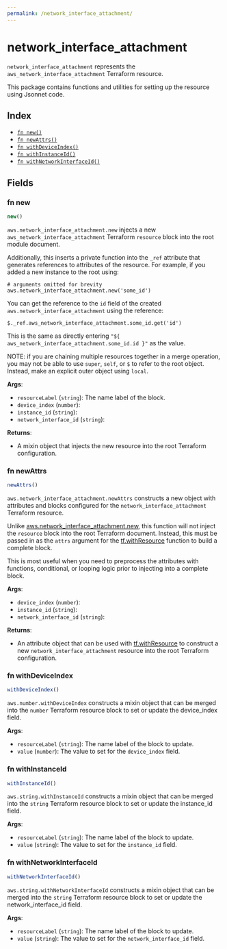 ```yaml
---
permalink: /network_interface_attachment/
---
```


# network_interface_attachment

`network_interface_attachment` represents the `aws_network_interface_attachment` Terraform resource.



This package contains functions and utilities for setting up the resource using Jsonnet code.


## Index

* [`fn new()`](#fn-new)
* [`fn newAttrs()`](#fn-newattrs)
* [`fn withDeviceIndex()`](#fn-withdeviceindex)
* [`fn withInstanceId()`](#fn-withinstanceid)
* [`fn withNetworkInterfaceId()`](#fn-withnetworkinterfaceid)

## Fields

### fn new

```ts
new()
```


`aws.network_interface_attachment.new` injects a new `aws_network_interface_attachment` Terraform `resource`
block into the root module document.

Additionally, this inserts a private function into the `_ref` attribute that generates references to attributes of the
resource. For example, if you added a new instance to the root using:

    # arguments omitted for brevity
    aws.network_interface_attachment.new('some_id')

You can get the reference to the `id` field of the created `aws.network_interface_attachment` using the reference:

    $._ref.aws_network_interface_attachment.some_id.get('id')

This is the same as directly entering `"${ aws_network_interface_attachment.some_id.id }"` as the value.

NOTE: if you are chaining multiple resources together in a merge operation, you may not be able to use `super`, `self`,
or `$` to refer to the root object. Instead, make an explicit outer object using `local`.

**Args**:
  - `resourceLabel` (`string`): The name label of the block.
  - `device_index` (`number`): 
  - `instance_id` (`string`): 
  - `network_interface_id` (`string`): 

**Returns**:
- A mixin object that injects the new resource into the root Terraform configuration.


### fn newAttrs

```ts
newAttrs()
```


`aws.network_interface_attachment.newAttrs` constructs a new object with attributes and blocks configured for the `network_interface_attachment`
Terraform resource.

Unlike [aws.network_interface_attachment.new](#fn-new), this function will not inject the `resource`
block into the root Terraform document. Instead, this must be passed in as the `attrs` argument for the
[tf.withResource](https://github.com/tf-libsonnet/core/tree/main/docs#fn-withresource) function to build a complete block.

This is most useful when you need to preprocess the attributes with functions, conditional, or looping logic prior to
injecting into a complete block.

**Args**:
  - `device_index` (`number`): 
  - `instance_id` (`string`): 
  - `network_interface_id` (`string`): 

**Returns**:
  - An attribute object that can be used with [tf.withResource](https://github.com/tf-libsonnet/core/tree/main/docs#fn-withresource) to construct a new `network_interface_attachment` resource into the root Terraform configuration.


### fn withDeviceIndex

```ts
withDeviceIndex()
```

`aws.number.withDeviceIndex` constructs a mixin object that can be merged into the `number`
Terraform resource block to set or update the device_index field.



**Args**:
  - `resourceLabel` (`string`): The name label of the block to update.
  - `value` (`number`): The value to set for the `device_index` field.


### fn withInstanceId

```ts
withInstanceId()
```

`aws.string.withInstanceId` constructs a mixin object that can be merged into the `string`
Terraform resource block to set or update the instance_id field.



**Args**:
  - `resourceLabel` (`string`): The name label of the block to update.
  - `value` (`string`): The value to set for the `instance_id` field.


### fn withNetworkInterfaceId

```ts
withNetworkInterfaceId()
```

`aws.string.withNetworkInterfaceId` constructs a mixin object that can be merged into the `string`
Terraform resource block to set or update the network_interface_id field.



**Args**:
  - `resourceLabel` (`string`): The name label of the block to update.
  - `value` (`string`): The value to set for the `network_interface_id` field.
